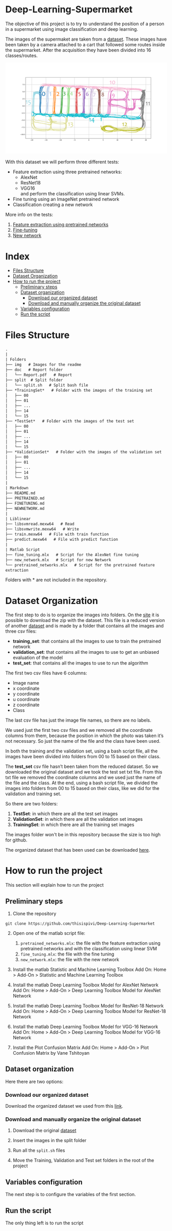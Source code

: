 # Deep-Learning-Supermarket
The objective of this project is to try to understand the position of a person in a supermarket using image classification and deep learning.

The images of the supermaket are taken from a [dataset](https://iplab.dmi.unict.it/MLC2018/). These images have been taken by a camera attached to a cart that followed some routes inside the supermarket. After the acquisition they have been divided into 16 classes/routes.    

![image](img/pretrained/Routes.png)

With this dataset we will perform three different tests:
* Feature extraction using three pretrained networks:
  * AlexNet
  * ResNet18
  * VGG16  
and perform the classification using linear SVMs.
* Fine tuning using an ImageNet pretrained network
* Classification creating a new network

More info on the tests:
1. [Feature extraction using pretrained networks](https://github.com/thisispivi/Deep-Learning-Supermarket/blob/main/PRETRAINED.md)
1. [Fine-tuning](https://github.com/thisispivi/Deep-Learning-Supermarket/blob/main/FINETUNING.md)
1. [New network](https://github.com/thisispivi/Deep-Learning-Supermarket/blob/main/NEWNETWORK.md)


# Index
- [Files Structure](#files-structure)
- [Dataset Organization](#dataset-organization)
- [How to run the project](#how-to-run-the-project)
  * [Preliminary steps](#preliminary-steps)
  * [Dataset organization](#dataset-organization)
    + [Download our organized dataset](#download-our-organized-dataset)
    + [Download and manually organize the original dataset](#download-and-manually-organize-the-original-dataset)
  * [Variables configuration](#variables-configuration)
  * [Run the script](#run-the-script)

# Files Structure
```
.
|
| Folders
├── img   # Images for the readme
├── doc   # Report folder
│   └── Report.pdf   # Report
├── split  # Split folder
│   └── split.sh   # Split bash file
├── *TrainingSet*   # Folder with the images of the training set
│   ├── 00
│   ├── 01
│   ├── ...
│   ├── 14
│   └── 15
├── *TestSet*   # Folder with the images of the test set
│   ├── 00
│   ├── 01
│   ├── ...
│   ├── 14
│   └── 15
├── *ValidationSet*   # Folder with the images of the validation set
│   ├── 00
│   ├── 01
│   ├── ...
│   ├── 14
│   └── 15
|
| Markdown
├── README.md
├── PRETRAINED.md
├── FINETUNING.md
├── NEWNETWORK.md
|
| Liblinear
├── libsvmread.mexw64   # Read
├── libsvmwrite.mexw64   # Write
├── train.mexw64   # File with train function
├── predict.mexw64   # File with predict function
|
| Matlab Script
├── fine_tuning.mlx   # Script for the AlexNet fine tuning
├── new_network.mlx   # Script for new Network
└── pretrained_networks.mlx   # Script for the pretrained feature extraction
```

Folders with * are not included in the repository.

# Dataset Organization
The first step to do is to organize the images into folders. On the [site](https://iplab.dmi.unict.it/MLC2018/) it is possible to download the zip with the dataset. This file is a reduced version of another [dataset](https://iplab.dmi.unict.it/EgocentricShoppingCartLocalization/) and is made by a folder that contains all the images and three csv files:
* **training_set**: that contains all the images to use to train the pretrained network
* **validation_set**: that contains all the images to use to get an unbiased evaluation of the model
* **test_set**: that contains all the images to use to run the algorithm

The first two csv files have 6 columns:
* Image name
* x coordinate
* y coordinate
* u coordinate
* z coordinate
* Class

The last csv file has just the image file names, so there are no labels.

We used just the first two csv files and we removed all the coordinate columns from them, because the position in which the photo was taken it’s not necessary. So just the name of the file and the class have been used.

In both the training and the validation set, using a bash script file, all the images have been divided into folders from 00 to 15 based on their class.

The **test_set** csv file hasn’t been taken from the reduced dataset. So we downloaded the original dataset and we took the test set txt file. From this txt file we removed the coordinate columns and we used just the name of the file and the class. At the end, using a bash script file, we divided the images into folders from 00 to 15 based on their class, like we did for the validation and training set.

So there are two folders:
1. **TestSet**: in which there are all the test set images
1. **ValidationSet**: in which there are all the validation set images
1. **TrainingSet**: in which there are all the training set images

The images folder won't be in this repository because the size is too high for github.

The organized dataset that has been used can be downloaded [here](https://mega.nz/file/4Y0gGApI#GyfobYBt2vI52A85Gk_AQMBx3DkQ06q3Z0P3lncT__k).

# How to run the project
This section will explain how to run the project

## Preliminary steps

1. Clone the repository
```shell script
git clone https://github.com/thisispivi/Deep-Learning-Supermarket
```

2. Open one of the matlab script file:  
    1. ```pretrained_networks.mlx```: the file with the feature extraction using pretrained networks and with the classification using linear SVM
    1. ```fine_tuning.mlx```: the file with the fine tuning
    1. ```new_network.mlx```: the file with the new network


1. Install the matlab Statistic and Machine Learning Toolbox Add On: Home > Add-On > Statistic and Machine Learning Toolbox

2. Install the matlab Deep Learning Toolbox Model for AlexNet Network Add On: Home > Add-On > Deep Learning Toolbox Model for AlexNet Network

3. Install the matlab Deep Learning Toolbox Model for ResNet-18 Network Add On: Home > Add-On > Deep Learning Toolbox Model for ResNet-18 Network

4. Install the matlab Deep Learning Toolbox Model for VGG-16 Network Add On: Home > Add-On > Deep Learning Toolbox Model for VGG-16 Network

5. Install the Plot Confusion Matrix Add On: Home > Add-On > Plot Confusion Matrix by Vane Tshitoyan

## Dataset organization
Here there are two options:

### Download our organized dataset
Download the organized dataset we used from this [link](https://mega.nz/file/4Y0gGApI#GyfobYBt2vI52A85Gk_AQMBx3DkQ06q3Z0P3lncT__k).

### Download and manually organize the original dataset
1. Download the original [dataset](https://iplab.dmi.unict.it/MLC2018/)

1. Insert the images in the split folder

1. Run all the ```split.sh``` files

1. Move the Training, Validation and Test set folders in the root of the project

## Variables configuration
The next step is to configure the variables of the first section. 

## Run the script
The only thing left is to run the script


